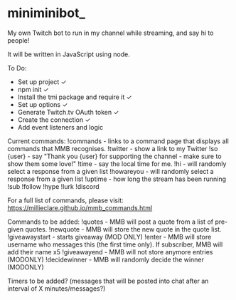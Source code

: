 # miniminibot_
My own Twitch bot to run in my channel while streaming, and say hi to people!

It will be written in JavaScript using node.

To Do:

- Set up project ✓
- npm init ✓
- Install the tmi package and require it ✓
- Set up options ✓
- Generate Twitch.tv OAuth token ✓
- Create the connection ✓
- Add event listeners and logic 

Current commands:
!commands - links to a command page that displays all commands that MMB recognises.
!twitter - show a link to my Twitter
!so {user} - say "Thank you {user} for supporting the channel - make sure to show them some love!"
!time - say the local time for me.
!hi - will randomly select a response from a given list
!howareyou - will randomly select a response from a given list
!uptime - how long the stream has been running
!sub
!follow
!hype
!lurk
!discord

For a full list of commands, please visit: https://millieclare.github.io/mmb_commands.html

Commands to be added:
!quotes - MMB will post a quote from a list of pre-given quotes.
!newquote - MMB will store the new quote in the quote list.
!giveawaystart - starts giveaway (MOD ONLY)
!enter - MMB will store username who messages this (the first time only). If subscriber, MMB will add their name x5
!giveawayend - MMB will not store anymore entries (MODONLY)
!decidewinner - MMB will randomly decide the winner (MODONLY)

Timers to be added? (messages that will be posted into chat after an interval of X minutes/messages?)